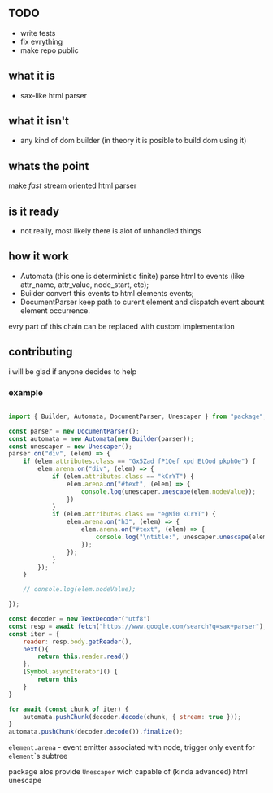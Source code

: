 ## TODO
 - write tests
 - fix evrything
 - make repo public

## what it is
- sax-like html parser

## what it isn't
- any kind of dom builder (in theory it is posible to build dom using it)

## whats the point
make *fast* stream oriented html parser

## is it ready
 - not really, most likely there is alot of unhandled things 

## how it work
 - Automata (this one is deterministic finite) parse html to events (like attr_name, attr_value, node_start, etc);
 - Builder convert this events to html elements events;
 - DocumentParser keep path to curent element and dispatch event abount element occurrence.

evry part of this chain can be replaced with custom implementation

## contributing
i will be glad if anyone decides to help

### example

```js

import { Builder, Automata, DocumentParser, Unescaper } from "package";

const parser = new DocumentParser();
const automata = new Automata(new Builder(parser));
const unescaper = new Unescaper();
parser.on("div", (elem) => {
    if (elem.attributes.class == "Gx5Zad fP1Qef xpd EtOod pkphOe") {
        elem.arena.on("div", (elem) => {
            if (elem.attributes.class == "kCrYT") {
                elem.arena.on("#text", (elem) => {
                    console.log(unescaper.unescape(elem.nodeValue));
                })
            }
            if (elem.attributes.class == "egMi0 kCrYT") {
                elem.arena.on("h3", (elem) => {
                    elem.arena.on("#text", (elem) => {
                        console.log("\ntitle:", unescaper.unescape(elem.nodeValue));
                    });
                });
            }
        });
    }

    // console.log(elem.nodeValue);

});

const decoder = new TextDecoder("utf8")
const resp = await fetch("https://www.google.com/search?q=sax+parser");
const iter = {
    reader: resp.body.getReader(),
    next(){
        return this.reader.read()
    },
    [Symbol.asyncIterator]() {
        return this
    }
}

for await (const chunk of iter) {
    automata.pushChunk(decoder.decode(chunk, { stream: true }));
}
automata.pushChunk(decoder.decode()).finalize();

```

```element.arena``` - event emitter associated with node, trigger only event for ```element```\`s subtree

package alos provide ```Unescaper``` wich capable of (kinda advanced) html unescape